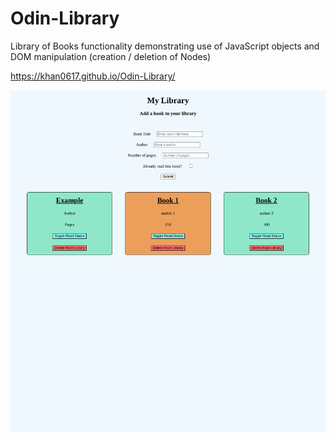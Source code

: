# Odin-Library
Library of Books functionality demonstrating use of JavaScript objects and DOM manipulation (creation / deletion of Nodes)

https://khan0617.github.io/Odin-Library/

![screenshot](./images/screenshot.png)

